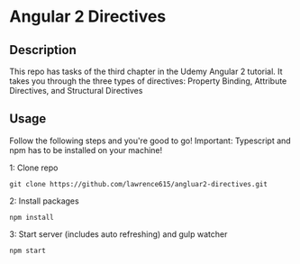 # Angular 2 Directives

## Description
This repo has tasks of the third chapter in the Udemy Angular 2 tutorial. It takes you through the three types of directives: Property Binding, Attribute Directives, and Structural Directives
## Usage
Follow the following steps and you're good to go! Important: Typescript and npm has to be installed on your machine!

1: Clone repo
```
git clone https://github.com/lawrence615/angluar2-directives.git
```
2: Install packages
```
npm install
```
3: Start server (includes auto refreshing) and gulp watcher
```
npm start
```
